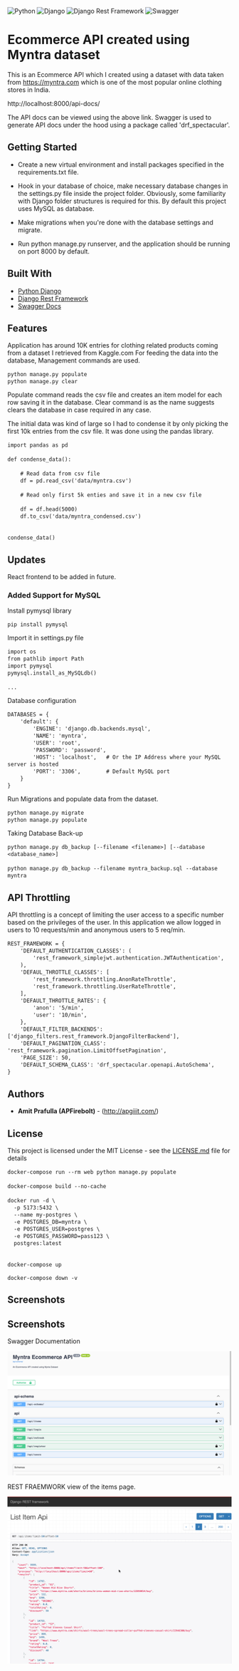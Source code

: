 ![Python](https://img.shields.io/badge/python-3670A0?style=for-the-badge&logo=python&logoColor=ffdd54)
![Django](https://img.shields.io/badge/Django-092E20?style=for-the-badge&logo=django&logoColor=green)
![Django Rest Framework](https://img.shields.io/badge/django%20rest-ff1709?style=for-the-badge&logo=django&logoColor=white)
![Swagger](https://img.shields.io/badge/-Swagger-%23Clojure?style=for-the-badge&logo=swagger&logoColor=white)

# Ecommerce API created using Myntra dataset

This is an Ecommerce API which I created using a dataset with data taken from https://myntra.com which is one of the most popular online clothing stores in India.

http://localhost:8000/api-docs/

The API docs can be viewed using the above link. Swagger is used to generate API docs under the hood using a package called 'drf_spectacular'.

## Getting Started

* Create a new virtual environment and install packages specified in the requirements.txt file.

* Hook in your database of choice, make necessary database changes in the settings.py file inside the project folder. Obviously, some familiarity with Django folder structures is required for this. By default this project uses MySQL as database.

* Make migrations when you're done with the database settings and migrate.
* Run python manage.py runserver, and the application should be running on port 8000 by default.

## Built With

* [Python Django](https://www.djangoproject.com/)
* [Django Rest Framework](https://www.django-rest-framework.org/)
* [Swagger Docs](https://swagger.io/)

## Features 

Application has around 10K entries for clothing related products coming from a dataset I retrieved from Kaggle.com
For feeding the data into the database, Management commands are used.

```
python manage.py populate
python manage.py clear
```

Populate command reads the csv file and creates an item model for each row saving it in the database. Clear command is as the name suggests clears the database in case required in any case.

The initial data was kind of large so I had to condense it by only picking the first 10k entries from the csv file. It was done using the pandas library.

```
import pandas as pd

def condense_data():

    # Read data from csv file
    df = pd.read_csv('data/myntra.csv')

    # Read only first 5k enties and save it in a new csv file

    df = df.head(5000)
    df.to_csv('data/myntra_condensed.csv')


condense_data()

```

## Updates

React frontend to be added in future.

### Added Support for MySQL

Install pymysql library

```
pip install pymysql
```

Import it in settings.py file

```
import os
from pathlib import Path
import pymysql
pymysql.install_as_MySQLdb()

...
```

Database configuration

```
DATABASES = {
    'default': {
        'ENGINE': 'django.db.backends.mysql',
        'NAME': 'myntra',
        'USER': 'root',
        'PASSWORD': 'password',
        'HOST': 'localhost',   # Or the IP Address where your MySQL server is hosted
        'PORT': '3306',        # Default MySQL port
    }
}
```

Run Migrations and populate data from the dataset.

```
python manage.py migrate
python manage.py populate
```

Taking Database Back-up

```
python manage.py db_backup [--filename <filename>] [--database <database_name>]

python manage.py db_backup --filename myntra_backup.sql --database myntra

```

## API Throttling

API throttling is a concept of limiting the user access to a specific number based on the privileges of the user. In this application we allow logged in users to 10 requests/min and anonymous users to 5 req/min.

```
REST_FRAMEWORK = {
    'DEFAULT_AUTHENTICATION_CLASSES': (
        'rest_framework_simplejwt.authentication.JWTAuthentication',
    ),
    'DEFAUL_THROTTLE_CLASSES': [
        'rest_framework.throttling.AnonRateThrottle',
        'rest_framework.throttling.UserRateThrottle',
    ],
    'DEFAULT_THROTTLE_RATES': {
        'anon': '5/min',
        'user': '10/min',
    },
    'DEFAULT_FILTER_BACKENDS': ['django_filters.rest_framework.DjangoFilterBackend'],
    'DEFAULT_PAGINATION_CLASS': 'rest_framework.pagination.LimitOffsetPagination',
    'PAGE_SIZE': 50,
    'DEFAULT_SCHEMA_CLASS': 'drf_spectacular.openapi.AutoSchema',
}
```

## Authors

* **Amit Prafulla (APFirebolt)** - (http://apgiiit.com/)

## License

This project is licensed under the MIT License - see the [LICENSE.md](LICENSE.md) file for details

```
docker-compose run --rm web python manage.py populate

docker-compose build --no-cache

docker run -d \
  -p 5173:5432 \
  --name my-postgres \
  -e POSTGRES_DB=myntra \
  -e POSTGRES_USER=postgres \
  -e POSTGRES_PASSWORD=pass123 \
  postgres:latest


docker-compose up
```

```
docker-compose down -v
```

## Screenshots

## Screenshots

Swagger Documentation 

![Screenshot 1](screenshots/1.png)

REST FRAEMWORK view of the items page.

![Screenshot 2](screenshots/2.png)


